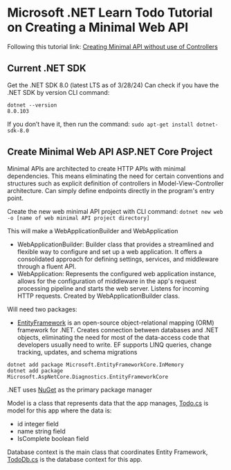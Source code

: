 # Microsoft .NET Learn Todo Tutorial on Creating a Minimal Web API
Following this tutorial link: [Creating Minimal API without use of Controllers](https://learn.microsoft.com/en-us/aspnet/core/tutorials/min-web-api?view=aspnetcore-8.0&tabs=visual-studio-code)

## Current .NET SDK
Get the .NET SDK 8.0 (latest LTS as of 3/28/24)
Can check if you have the .NET SDK by version CLI command:
```
dotnet --version
8.0.103
```

If you don’t have it, then run the command:
`sudo apt-get install dotnet-sdk-8.0`

## Create Minimal Web API ASP.NET Core Project
Minimal APIs are architected to create HTTP APIs with minimal dependencies. This means eliminating the need for certain conventions and structures such as explicit definition of controllers in Model-View-Controller architecture. Can simply define endpoints directly in the program's entry point.

Create the new web minimal API project with CLI command:
`dotnet new web -o [name of web minimal API project directory]`

This will make a WebApplicationBuilder and WebApplication
 - WebApplicationBuilder: Builder class that provides a streamlined and flexible way to configure and set up a web application. It offers a consolidated approach for defining settings, services, and middleware through a fluent API.
 - WebApplication: Represents the configured web application instance, allows for the configuration of middleware in the app's request processing pipeline and starts the web server. Listens for incoming HTTP requests. Created by WebApplicationBuilder class.

Will need two packages:
 - [EntityFramework](https://learn.microsoft.com/en-us/ef/core/) is an open-source object-relational mapping (ORM) framework for .NET. Creates connection between databases and .NET objects, eliminating the need for most of the data-access code that developers usually need to write. EF supports LINQ queries, change tracking, updates, and schema migrations
```
dotnet add package Microsoft.EntityFrameworkCore.InMemory
dotnet add package Microsoft.AspNetCore.Diagnostics.EntityFrameworkCore
```
.NET uses [NuGet](https://www.nuget.org/) as the primary package manager

Model is a class that represents data that the app manages, [Todo.cs](./Todo.cs) is model for this app where the data is:
 - id integer field
 - name string field
 - IsComplete boolean field

Database context is the main class that coordinates Entity Framework, [TodoDb.cs](./TodoDb.cs) is the database context for this app.